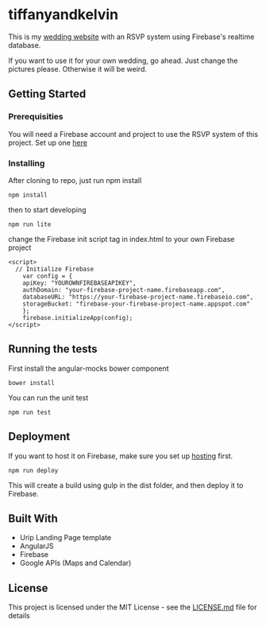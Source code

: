 # tiffanyandkelvin

This is my [wedding website](https://tiffanyandkelvin.firebaseapp.com) with an RSVP system using Firebase's realtime database.

If you want to use it for your own wedding, go ahead. Just change the pictures please. Otherwise it will be weird.

## Getting Started

### Prerequisities

You will need a Firebase account and project to use the RSVP system of this project. Set up one [here](https://firebase.google.com/) 

### Installing

After cloning to repo, just run npm install

```
npm install
```

then to start developing

```
npm run lite
```

change the Firebase init script tag in index.html to your own Firebase project

```
<script>
  // Initialize Firebase
	var config = {
	apiKey: "YOUROWNFIREBASEAPIKEY",
	authDomain: "your-firebase-project-name.firebaseapp.com",
	databaseURL: "https://your-firebase-project-name.firebaseio.com",
	storageBucket: "firebase-your-firebase-project-name.appspot.com"
	};
	firebase.initializeApp(config);
</script>
```

## Running the tests
First install the angular-mocks bower component

```
bower install
```

You can run the unit test

```
npm run test
```

## Deployment

If you want to host it on Firebase, make sure you set up [hosting](https://firebase.google.com/docs/hosting/) first.

```
npm run deploy
```

This will create a build using gulp in the dist folder, and then deploy it to Firebase.

## Built With

* Urip Landing Page template
* AngularJS
* Firebase
* Google APIs (Maps and Calendar)

## License

This project is licensed under the MIT License - see the [LICENSE.md](https://github.com/kelvinatorr/tiffanyandkelvin/blob/master/LICENSE) file for details
